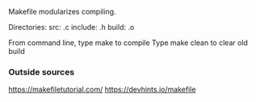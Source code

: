 Makefile modularizes compiling.

Directories:
src: .c
include: .h
build: .o

From command line, type make to compile
Type make clean to clear old build

### Outside sources
https://makefiletutorial.com/
https://devhints.io/makefile